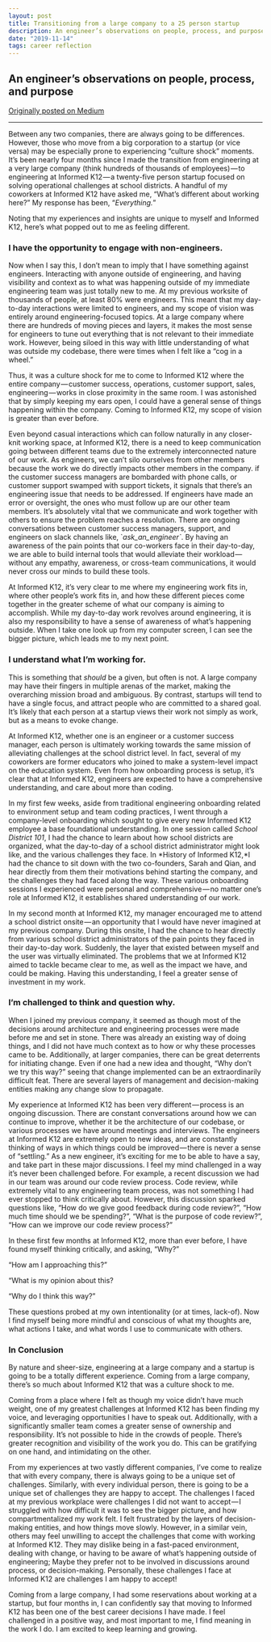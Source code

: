 ```yaml
---
layout: post
title: Transitioning from a large company to a 25 person startup
description: An engineer’s observations on people, process, and purpose
date: "2019-11-14"
tags: career reflection
---
```


## An engineer’s observations on people, process, and purpose

[Originally posted on Medium](https://medium.com/@kate_h/transitioning-from-a-large-company-to-a-25-person-startup-e59ea13cecb)

---

Between any two companies, there are always going to be differences.
However, those who move from a big corporation to a startup (or vice
versa) may be especially prone to experiencing “culture shock” moments.
It’s been nearly four months since I made the transition from
engineering at a very large company (think hundreds of thousands of
employees) — to engineering at Informed K12 — a twenty-five person
startup focused on solving operational challenges at school districts. A
handful of my coworkers at Informed K12 have asked me, “What’s different
about working here?” My response has been, “_Everything._”

Noting that my experiences and insights are unique to myself and
Informed K12, here’s what popped out to me as feeling different.

### I have the opportunity to engage with non-engineers.

Now when I say this, I don’t mean to imply that I have something against
engineers. Interacting with anyone outside of engineering, and having
visibility and context as to what was happening outside of my immediate
engineering team was just totally new to me. At my previous worksite of
thousands of people, at least 80% were engineers. This meant that my
day-to-day interactions were limited to engineers, and my scope of
vision was entirely around engineering-focused topics. At a large
company where there are hundreds of moving pieces and layers, it makes
the most sense for engineers to tune out everything that is not relevant
to their immediate work. However, being siloed in this way with little
understanding of what was outside my codebase, there were times when I
felt like a “cog in a wheel.”

Thus, it was a culture shock for me to come to Informed K12 where the
entire company — customer success, operations, customer support, sales,
engineering — works in close proximity in the same room. I was
astonished that by simply keeping my ears open, I could have a general
sense of things happening within the company. Coming to Informed K12, my
scope of vision is greater than ever before.

Even beyond casual interactions which can follow naturally in any
closer-knit working space, at Informed K12, there is a need to keep
communication going between different teams due to the extremely
interconnected nature of our work. As engineers, we can’t silo ourselves
from other members because the work we do directly impacts other members
in the company. if the customer success managers are bombarded with
phone calls, or customer support swamped with support tickets, it
signals that there’s an engineering issue that needs to be addressed. If
engineers have made an error or oversight, the ones who must follow up
are our other team members. It’s absolutely vital that we communicate
and work together with others to ensure the problem reaches a
resolution. There are ongoing conversations between customer success
managers, support, and engineers on slack channels like,
\`_ask_an_engineer\`_. By having an awareness of the pain points that
our co-workers face in their day-to-day, we are able to build internal
tools that would alleviate their workload — without any empathy,
awareness, or cross-team communications, it would never cross our minds
to build these tools.

At Informed K12, it’s very clear to me where my engineering work fits
in, where other people’s work fits in, and how these different pieces
come together in the greater scheme of what our company is aiming to
accomplish. While my day-to-day work revolves around engineering, it is
also my responsibility to have a sense of awareness of what’s happening
outside. When I take one look up from my computer screen, I can see the
bigger picture, which leads me to my next point.

### I understand what I’m working for.

This is something that _should_ be a given, but often is not. A large
company may have their fingers in multiple arenas of the market, making
the overarching mission broad and ambiguous. By contrast, startups will
tend to have a single focus, and attract people who are committed to a
shared goal. It’s likely that each person at a startup views their work
not simply as work, but as a means to evoke change.

At Informed K12, whether one is an engineer or a customer success
manager, each person is ultimately working towards the same mission of
alleviating challenges at the school district level. In fact, several of
my coworkers are former educators who joined to make a system-level
impact on the education system. Even from how onboarding process is
setup, it’s clear that at Informed K12, engineers are expected to have a
comprehensive understanding, and care about more than coding.

In my first few weeks, aside from traditional engineering onboarding
related to environment setup and team coding practices, I went through a
company-level onboarding which sought to give every new Informed K12
employee a base foundational understanding. In one session called
_School District 101_, I had the chance to learn about how school
districts are organized, what the day-to-day of a school district
administrator might look like, and the various challenges they face. In
*History of Informed K12,*I had the chance to sit down with the two
co-founders, Sarah and Qian, and hear directly from them their
motivations behind starting the company, and the challenges they had
faced along the way. These various onboarding sessions I experienced
were personal and comprehensive — no matter one’s role at Informed K12,
it establishes shared understanding of our work.

In my second month at Informed K12, my manager encouraged me to attend a
school district onsite — an opportunity that I would have never imagined
at my previous company. During this onsite, I had the chance to hear
directly from various school district administrators of the pain points
they faced in their day-to-day work. Suddenly, the layer that existed
between myself and the user was virtually eliminated. The problems that
we at Informed K12 aimed to tackle became clear to me, as well as the
impact we have, and could be making. Having this understanding, I feel a
greater sense of investment in my work.

### I’m challenged to think and question why.

When I joined my previous company, it seemed as though most of the
decisions around architecture and engineering processes were made before
me and set in stone. There was already an existing way of doing things,
and I did not have much context as to how or why these processes came to
be. Additionally, at larger companies, there can be great deterrents for
initiating change. Even if one had a new idea and thought, “Why don’t we
try this way?” seeing that change implemented can be an extraordinarily
difficult feat. There are several layers of management and
decision-making entities making any change slow to propagate.

My experience at Informed K12 has been very different — process is an
ongoing discussion. There are constant conversations around how we can
continue to improve, whether it be the architecture of our codebase, or
various processes we have around meetings and interviews. The engineers
at Informed K12 are extremely open to new ideas, and are constantly
thinking of ways in which things could be improved — there is never a
sense of “settling.” As a new engineer, it’s exciting for me to be able
to have a say, and take part in these major discussions. I feel my mind
challenged in a way it’s never been challenged before. For example, a
recent discussion we had in our team was around our code review process.
Code review, while extremely vital to any engineering team process, was
not something I had ever stopped to think critically about. However,
this discussion sparked questions like, “How do we give good feedback
during code review?”, “How much time should we be spending?”, “What is
the purpose of code review?”, “How can we improve our code review
process?”

In these first few months at Informed K12, more than ever before, I have
found myself thinking critically, and asking, “Why?”

“How am I approaching this?”

“What is my opinion about this?

“Why do I think this way?”

These questions probed at my own intentionality (or at times, lack-of).
Now I find myself being more mindful and conscious of what my thoughts
are, what actions I take, and what words I use to communicate with
others.

### In Conclusion

By nature and sheer-size, engineering at a large company and a startup
is going to be a totally different experience. Coming from a large
company, there’s so much about Informed K12 that was a culture shock to
me.

Coming from a place where I felt as though my voice didn’t have much
weight, one of my greatest challenges at Informed K12 has been finding
my voice, and leveraging opportunities I have to speak out.
Additionally, with a significantly smaller team comes a greater sense of
ownership and responsibility. It’s not possible to hide in the crowds of
people. There’s greater recognition and visibility of the work you do.
This can be gratifying on one hand, and intimidating on the other.

From my experiences at two vastly different companies, I’ve come to
realize that with every company, there is always going to be a unique
set of challenges. Similarly, with every individual person, there is
going to be a unique set of challenges they are happy to accept. The
challenges I faced at my previous workplace were challenges I did not
want to accept — I struggled with how difficult it was to see the bigger
picture, and how compartmentalized my work felt. I felt frustrated by
the layers of decision-making entities, and how things move slowly.
However, in a similar vein, others may feel unwilling to accept the
challenges that come with working at Informed K12. They may dislike
being in a fast-paced environment, dealing with change, or having to be
aware of what’s happening outside of engineering; Maybe they prefer not
to be involved in discussions around process, or decision-making.
Personally, these challenges I face at Informed K12 are challenges I am
happy to accept!

Coming from a large company, I had some reservations about working at a
startup, but four months in, I can confidently say that moving to
Informed K12 has been one of the best career decisions I have made. I
feel challenged in a positive way, and most important to me, I find
meaning in the work I do. I am excited to keep learning and growing.
